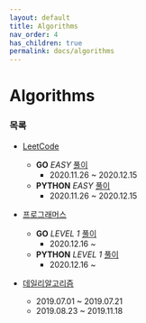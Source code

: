 ```yaml
---
layout: default
title: Algorithms
nav_order: 4
has_children: true
permalink: docs/algorithms
---
```


# Algorithms

### 목록

- [LeetCode](https://leetcode.com)
    - __GO__ *EASY* [풀이](https://til.miryang.dev/docs/Algorithms/leetcode-easy-go/)
        - 2020.11.26 ~ 2020.12.15
    - __PYTHON__ *EASY* [풀이](https://til.miryang.dev/docs/Algorithms/leetcode-easy-python/)
        - 2020.11.26 ~ 2020.12.15
    
- [프로그래머스](https://programmers.co.kr/)
    - __GO__ *LEVEL 1* [풀이]()
        - 2020.12.16 ~
    - __PYTHON__ *LEVEL 1* [풀이]() 
        - 2020.12.16 ~
    
    
- [데일리알고리즘](https://github.com/MiryangJung/DailyAlgorithm)
    - 2019.07.01 ~ 2019.07.21
    - 2019.08.23 ~ 2019.11.18

